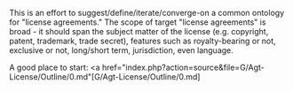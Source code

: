 This is an effort to suggest/define/iterate/converge-on a common ontology for "license agreements."  The scope of target "license agreements" is broad - it should span the subject matter of the license (e.g. copyright, patent, trademark, trade secret), features such as royalty-bearing or not, exclusive or not, long/short term, jurisdiction, even language.



A good place to start:  <a href="index.php?action=source&file=G/Agt-License/Outline/0.md"</a>[G/Agt-License/Outline/0.md]